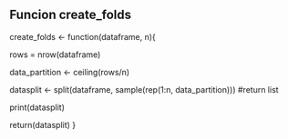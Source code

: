 ## Funcion create_folds

create_folds <- function(dataframe, n){

  rows = nrow(dataframe)

  data_partition <- ceiling(rows/n)

  datasplit <- split(dataframe, sample(rep(1:n, data_partition))) #return list

  print(datasplit)

  return(datasplit)
}
